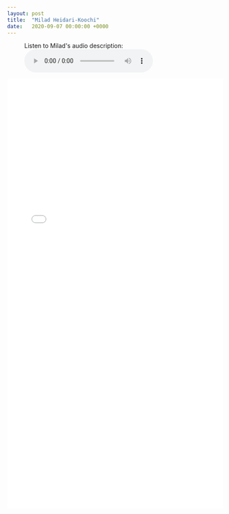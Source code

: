 ```yaml
---
layout: post
title:  "Milad Heidari-Koochi"
date:   2020-09-07 00:00:00 +0000
---
```

<figure>
    <figcaption>Listen to Milad's audio description:</figcaption>
    <audio
        controls
        src="/assets/audio/MiladHeidariKoochi.mp3">
            Your browser does not support the
            <code>audio</code> element.
    </audio>
</figure>

<p></p>
<div style="text-align:center">
<embed src="/assets/posters/MiladHeidariKoochi.pdf" width="100%" height="1000px">
</div>
<p></p>


